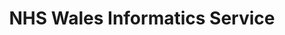 ---
title: "NHS Wales Informatics Service"
link: http://www.wales.nhs.uk/nwis/home
logo: "nwis.png"    # Sponsor Logo stored in `/assets/images/sponsors/<logo>`

events:                      # List of events sponsored
  - "09-cardiff"
  - "19-cardiff"

# Sponsorship amount/resource for each event
09-cardiff: "£2000"
19-cardiff: ""
---